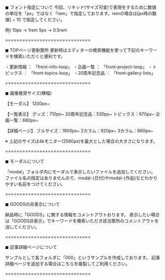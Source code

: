 ◼︎ フォント指定について
今回、リキッド(サイズ可変)で表現をするために数値の単位を「px」ではなく「rem」で指定しております。remの場合は[px時の数値] ÷ 10 で指定してください。

例)
10px → 1rem
5px → 0.5rem

==============================

◼︎ TOPページ更新箇所
更新時はエディターの検索機能を使って下記のキーワードを検索いただくと便利です。

・更新情報 ： 「front-info-loop」
・企画一覧 ： 「front-project-loop」
・トピックス ： 「front-topics-loop」
・20周年記念品 ： 「front-gallery-lists」

==============================

◼︎ 画像推奨サイズ(横幅)

【モーダル】
1200px~

【一覧表示】
グッズ：710px~
20周年記念品：530px~
トピックス：670px~
企画一覧：680px~

【詳細ページ】
フルサイズ：1900px~
2カラム：920px~
3カラム：660px~

※ 上記のサイズは4kモニター(2560px)を最大とした場合の大きさになります。

==============================

◼︎ モーダルについて

「modal」フォルダ内にモーダルで表示したいファイルを追加してください。
ファイル名の指定はありませんので、modal-{日付}やmodal-{作品}などわかりやすい名前をつけてください。

==============================

◼︎ GOODSの非表示について

納品時に「GOODS」に関する情報をコメントアウトおります。
表示したい場合は「GOODS非表示」でキーワードを検索いただき該当箇所のコメントアウトを消してください。

==============================

◼︎ 記事詳細ページについて

サンプルとして各フォルダに「000」というサンプルを作成しております。
記事詳細ページを追加する場合はこちらを複製してご利用ください。

==============================
